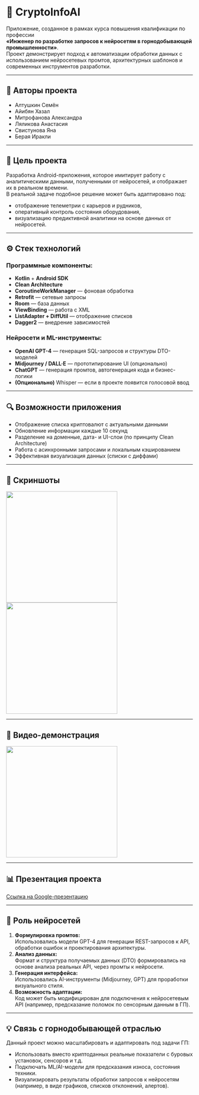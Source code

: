 # 📱 CryptoInfoAI

Приложение, созданное в рамках курса повышения квалификации по профессии  
**«Инженер по разработке запросов к нейросетям в горнодобывающей промышленности»**.  
Проект демонстрирует подход к автоматизации обработки данных с использованием нейросетевых промтов, архитектурных шаблонов и современных инструментов разработки.

---

## 👥 Авторы проекта

- Алтушкин Семён
- Айибян Хазал
- Митрофанова Александра
- Ляликова Анастасия
- Свистунова Яна
- Берая Иракли

---

## 🎯 Цель проекта

Разработка Android-приложения, которое имитирует работу с аналитическими данными, полученными от нейросетей, и отображает их в реальном времени.  
В реальной задаче подобное решение может быть адаптировано под:
- отображение телеметрии с карьеров и рудников,
- оперативный контроль состояния оборудования,
- визуализацию предиктивной аналитики на основе данных от нейросетей.

---

## ⚙️ Стек технологий

### Программные компоненты:
- **Kotlin** + **Android SDK**
- **Clean Architecture**
- **CoroutineWorkManager** — фоновая обработка
- **Retrofit** — сетевые запросы
- **Room** — база данных
- **ViewBinding** — работа с XML
- **ListAdapter + DiffUtil** — отображение списков
- **Dagger2** — внедрение зависимостей

### Нейросети и ML-инструменты:
- **OpenAI GPT-4** — генерация SQL-запросов и структуры DTO-моделей
- **Midjourney / DALL·E** — прототипирование UI (опционально)
- **ChatGPT** — генерация промтов, автогенерация кода и бизнес-логики
- **(Опционально)** Whisper — если в проекте появится голосовой ввод

---

## 🔍 Возможности приложения

- Отображение списка криптовалют с актуальными данными
- Обновление информации каждые 10 секунд
- Разделение на доменные, дата- и UI-слои (по принципу Clean Architecture)
- Работа с асинхронными запросами и локальным кэшированием
- Эффективная визуализация данных (списки с диффами)

---

## 📸 Скриншоты

<p float="left">
  <img src="https://github.com/user-attachments/assets/a8672c68-fb5d-4b7f-8ecf-d77d7550fd90" width="300" />
  <img src="https://github.com/user-attachments/assets/891928e2-7374-442b-b910-62f5e81dfb81" width="300" />
</p>

---

## 🎥 Видео-демонстрация

<p>
  <a href="https://github.com/user-attachments/assets/ce85cf04-63fc-4ea7-9931-baca0bd692d1">
    <img src="https://github.com/user-attachments/assets/ce85cf04-63fc-4ea7-9931-baca0bd692d1" width="300" />
  </a>
</p>


---

## 📊 Презентация проекта

[Ссылка на Google-презентацию](https://docs.google.com/presentation/d/ВАШ_ID_ЗДЕСЬ)

---

## 🧠 Роль нейросетей

1. **Формулировка промтов:**  
   Использовались модели GPT-4 для генерации REST-запросов к API, обработки ошибок и проектирования архитектуры.
2. **Анализ данных:**  
   Формат и структура получаемых данных (DTO) формировались на основе анализа реальных API, через промты к нейросети.
3. **Генерация интерфейса:**  
   Использовались AI-инструменты (Midjourney, GPT) для проработки визуального стиля.
4. **Возможность адаптации:**  
   Код может быть модифицирован для подключения к нейросетевым API (например, предсказание поломок по сенсорным данным в ГП).

---

## 💡 Связь с горнодобывающей отраслью

Данный проект можно масштабировать и адаптировать под задачи ГП:
- Использовать вместо криптоданных реальные показатели с буровых установок, сенсоров и т.д.
- Подключать ML/AI-модели для предсказания износа, состояния техники.
- Визуализировать результаты обработки запросов к нейросетям (например, в виде графиков, списков отклонений, алертов).
